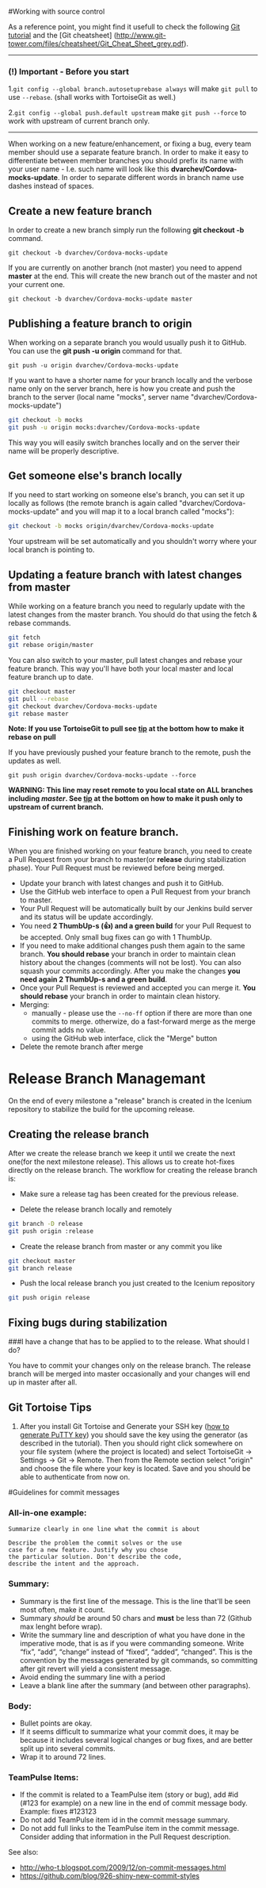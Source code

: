 #Working with source control

As a reference point, you might find it usefull to check the following [Git tutorial](http://rogerdudler.github.io/git-guide/) and the [Git cheatsheet] (http://www.git-tower.com/files/cheatsheet/Git_Cheat_Sheet_grey.pdf).

***
### (!) Important - Before you start
1.<a id="global-rebase"></a>`git config --global branch.autosetuprebase always` will make `git pull` to use `--rebase`. (shall works with TortoiseGit as well.)

2.<a id="push-upstream"></a>`git config --global push.default upstream` make `git push --force` to work with upstream of current branch only.

***

When working on a new feature/enhancement, or fixing a bug, every team member should use a separate feature branch. In order to make it easy to differentiate between member branches you should prefix its name with your user name - I.e. such name will look like this **dvarchev/Cordova-mocks-update**. In order to separate different words in branch name use dashes instead of spaces.

## Create a new feature branch
In order to create a new branch simply run the following **git checkout -b <branch-name>** command.

`git checkout -b dvarchev/Cordova-mocks-update`

If you are currently on another branch (not master) you need to append **master** at the end. This will create the new branch out of the master and not your current one.

`git checkout -b dvarchev/Cordova-mocks-update master`

## Publishing a feature branch to origin
When working on a separate branch you would usually push it to GitHub. You can use the **git push -u origin <branch-name>** command for that.

`git push -u origin dvarchev/Cordova-mocks-update` 

If you want to have a shorter name for your branch locally and the verbose name only on the server branch, here is how you create and push the branch to the server (local name "mocks", server name "dvarchev/Cordova-mocks-update")

```bash
git checkout -b mocks
git push -u origin mocks:dvarchev/Cordova-mocks-update
```

This way you will easily switch branches locally and on the server their name will be properly descriptive.

## Get someone else's branch locally

If you need to start working on someone else's branch, you can set it up locally as follows (the remote branch is again called "dvarchev/Cordova-mocks-update" and you will map it to a local branch called "mocks"):

```bash
git checkout -b mocks origin/dvarchev/Cordova-mocks-update
```

Your upstream will be set automatically and you shouldn't worry where your local branch is pointing to.

## Updating a feature branch with latest changes from master
While working on a feature branch you need to regularly update with the latest changes from the master branch. You should do that using the fetch & rebase commands.  

```bash
git fetch     
git rebase origin/master
```

You can also switch to your master, pull latest changes and rebase your feature branch. This way you'll have both your local master and local feature branch up to date.

```bash
git checkout master  
git pull --rebase 
git checkout dvarchev/Cordova-mocks-update  
git rebase master
```
**Note: If you use TortoiseGit to pull see [tip](#global-rebase) at the bottom how to make it rebase on pull**

If you have previously pushed your feature branch to the remote, push the updates as well.

`git push origin dvarchev/Cordova-mocks-update --force`  

**WARNING: This line may reset remote to you local state on ALL branches including *master*.
See [tip](#push-upstream) at the bottom on how to make it push only to upstream of current branch.**

## Finishing work on feature branch.

When you are finished working on your feature branch, you need to create a Pull Request from your branch to master(or **release** during stabilization phase). Your Pull Request must be reviewed before being merged.
* Update your branch with latest changes and push it to GitHub.
* Use the GitHub web interface to open a Pull Request from your branch to master.
* Your Pull Request will be automatically built by our Jenkins build server and its status will be update accordingly.
* You need **2 ThumbUp-s (:+1:) and a green build** for your Pull Request to be accepted. Only small bug fixes can go with 1 ThumbUp.
* If you need to make additional changes push them again to the same branch. **You should rebase** your branch in order to maintain clean history about the changes (comments will not be lost). You can also squash your commits accordingly. After you make the changes **you need again 2 ThumbUp-s and a green build**.
* Once your Pull Request is reviewed and accepted you can merge it. **You should rebase** your branch in order to maintain clean history.
* Merging:
    - manually - please use the `--no-ff` option if there are more than one commits to merge. otherwize, do a fast-forward merge as the merge commit adds no value.
    - using the GitHub web interface, click the "Merge" button
* Delete the remote branch after merge


# Release Branch Managemant

On the end of every milestone a "release" branch is created in the Icenium repository to stabilize the build for the upcoming release.

## Creating the release branch

After we create the release branch we keep it until we create the next one(for the next milestone release). This allows us to create hot-fixes directly on the release branch.
The workflow for creating the release branch is:

- Make sure a release tag has been created for the previous release.

- Delete the release branch locally and remotely

```bash
git branch -D release
git push origin :release
```

- Create the release branch from master or any commit you like

```bash
git checkout master
git branch release
```

- Push the local release branch you just created to the Icenium repository

```bash
git push origin release
```

## Fixing bugs during stabilization 
###I have a change that has to be applied to to the release. What should I do?

You have to commit your changes only on the release branch. The release branch will be merged into master occasionally and your changes will end up in master after all.

## Git Tortoise Tips

1. After you install Git Tortoise and Generate your SSH key (<a href="http://dbanck.de/2009/10/08/github-windows-and-tortoisegit-part-1-installing-pulling/">how to generate PuTTY key</a>) you should save the key using the generator (as described in the tutorial). Then you should right click somewhere on your file system (where the project is located) and select TortoiseGit -> Settings -> Git -> Remote. Then from the Remote section select "origin" and choose the file where your key is located. Save and you should be able to authenticate from now on.

#Guidelines for commit messages
### All-in-one example:
``` text
Summarize clearly in one line what the commit is about

Describe the problem the commit solves or the use
case for a new feature. Justify why you chose
the particular solution. Don't describe the code, 
describe the intent and the approach.
```

### Summary:
* Summary is the first line of the message. This is the line that'll be seen most often, make it count.
* Summary *should* be around 50 chars and **must** be less than 72 (Github max lenght before wrap).
* Write the summary line and description of what you have done in the imperative mode, that is as if you were commanding someone. Write “fix”, “add”, “change” instead of “fixed”, “added”, “changed”. This is the convention by the messages generated by git commands, so committing after git revert will yield a consistent message.
* Avoid ending the summary line with a period
* Leave a blank line after the summary (and between other paragraphs).

### Body:
* Bullet points are okay.
* If it seems difficult to summarize what your commit does, it may be because it includes several logical changes or bug fixes, and are better split up into several commits.
* Wrap it to around 72 lines.

### TeamPulse Items:
* If the commit is related to a TeamPulse item (story or bug), add #id (#123 for example) on a new line in the end of commit message body. Example: fixes #123123
* Do not add TeamPulse item id in the commit message summary.
* Do not add full links to the TeamPulse item in the commit message. Consider adding that information in the Pull Request description.

See also:
* http://who-t.blogspot.com/2009/12/on-commit-messages.html
* https://github.com/blog/926-shiny-new-commit-styles
